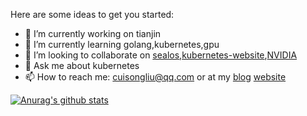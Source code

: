 Here are some ideas to get you started:

- 🔭 I’m currently working on tianjin
- 🌱 I’m currently learning golang,kubernetes,gpu
- 👯 I’m looking to collaborate on [sealos](https://github.com/fanux/sealos),[kubernetes-website](https://github.com/kubernetes/website/pull/22502),[NVIDIA](https://gitlab.com/nvidia/container-toolkit/gpu-monitoring-tools/-/merge_requests/24)
- 💬 Ask me about kubernetes
- 📫 How to reach me: cuisongliu@qq.com or at my [blog](https://cuisongliu.github.io) [website](https://www.cuisongliu.com)

[![Anurag's github stats](https://github-readme-stats.vercel.app/api?username=cuisongliu)](https://github.com/anuraghazra/github-readme-stats)


<!--
**cuisongliu/cuisongliu** is a ✨ _special_ ✨ repository because its `README.md` (this file) appears on your GitHub profile.

Here are some ideas to get you started:

- 🔭 I’m currently working on ...
- 🌱 I’m currently learning ...
- 👯 I’m looking to collaborate on ...
- 🤔 I’m looking for help with ...
- 💬 Ask me about ...
- 📫 How to reach me: ...
- 😄 Pronouns: ...
- ⚡ Fun fact: ...
-->
